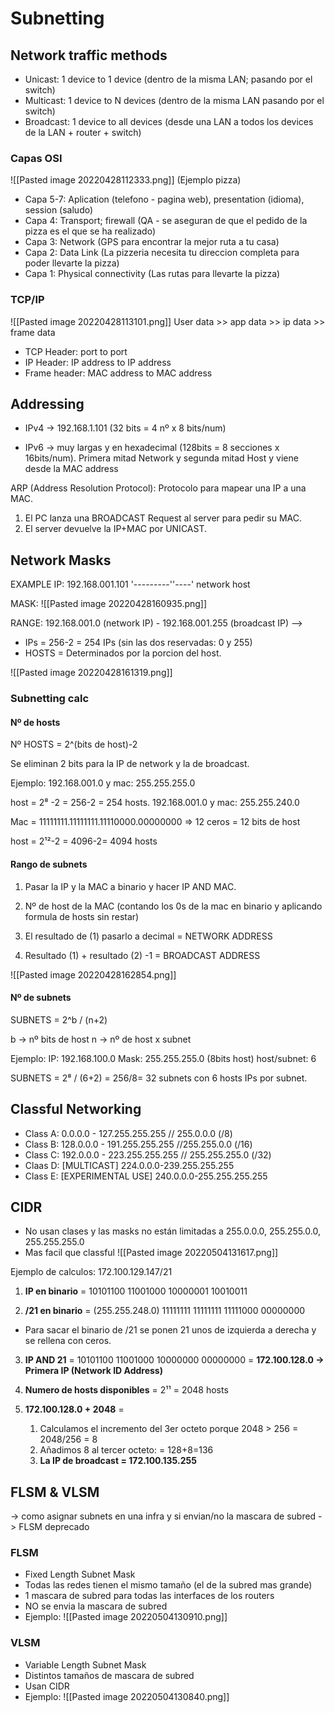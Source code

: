 # Subnetting

## Network traffic methods
- Unicast: 1 device to 1 device (dentro de la misma LAN; pasando por el switch)
- Multicast: 1 device to N devices (dentro de la misma LAN pasando por el switch)
- Broadcast: 1 device to all devices (desde una LAN a todos los devices de la LAN + router + switch)

### Capas OSI
![[Pasted image 20220428112333.png]]
(Ejemplo pizza)
* Capa 5-7: Aplication (telefono - pagina web), presentation (idioma), session (saludo)
* Capa 4: Transport; firewall (QA - se aseguran de que el pedido de la pizza es el que se ha realizado)
* Capa 3: Network (GPS para encontrar la mejor ruta a tu casa)
* Capa 2: Data Link (La pizzeria necesita tu direccion completa para poder llevarte la pizza)
* Capa 1: Physical connectivity (Las rutas para llevarte la pizza)

### TCP/IP
![[Pasted image 20220428113101.png]]
User data >> app data >> ip data >> frame data
* TCP Header: port to port
* IP Header: IP address to IP address
* Frame header: MAC address to MAC address

## Addressing
* IPv4 -> 192.168.1.101 (32 bits = 4 nº x 8 bits/num)

* IPv6 -> muy largas y en hexadecimal (128bits = 8 secciones x 16bits/num). Primera mitad Network y segunda mitad Host y viene desde la MAC address 

ARP (Address Resolution Protocol): Protocolo para mapear una IP a una MAC. 
1. El PC lanza una BROADCAST Request al server para pedir su MAC. 
2. El server devuelve la IP+MAC por UNICAST.

## Network Masks
EXAMPLE IP: 
192.168.001.101
'---------''----'
  network	host

MASK:
![[Pasted image 20220428160935.png]]

RANGE: 192.168.001.0 (network IP) - 192.168.001.255 (broadcast IP) --> 
- IPs = 256-2 = 254 IPs (sin las dos reservadas: 0 y 255)
- HOSTS = Determinados por la porcion del host. 

![[Pasted image 20220428161319.png]]

### Subnetting calc
#### Nº de hosts

Nº HOSTS = 2^(bits de host)-2

Se eliminan 2 bits para la IP de network y la de broadcast.

Ejemplo:
192.168.001.0 y mac: 255.255.255.0

host = 2⁸ -2 = 256-2 = 254 hosts.
192.168.001.0 y mac: 255.255.240.0

Mac = 11111111.11111111.11110000.00000000 => 12 ceros = 12 bits de host

host = 2¹²-2 = 4096-2= 4094 hosts

#### Rango de subnets

1. Pasar la IP y la MAC a binario y hacer IP AND MAC.

2. Nº de host de la MAC (contando los 0s de la mac en binario y aplicando formula de hosts sin restar)

3. El resultado de (1) pasarlo a decimal = NETWORK ADDRESS

4. Resultado (1) + resultado (2) -1 = BROADCAST ADDRESS

![[Pasted image 20220428162854.png]]

#### Nº de subnets

SUBNETS = 2^b / (n+2)

b -> nº bits de host
n -> nº de host x subnet

Ejemplo:
IP: 192.168.100.0
Mask: 255.255.255.0 (8bits host)
host/subnet: 6

SUBNETS = 2⁸ / (6+2) = 256/8= 32 subnets con 6 hosts IPs por subnet.


## Classful Networking
- Class A: 0.0.0.0 - 127.255.255.255 // 255.0.0.0 (/8) 
- Class B: 128.0.0.0 - 191.255.255.255 //255.255.0.0 (/16)
- Class C: 192.0.0.0 - 223.255.255.255 // 255.255.255.0 (/32)
- Claas D: [MULTICAST] 224.0.0.0-239.255.255.255
- Class E: [EXPERIMENTAL USE] 240.0.0.0-255.255.255.255 

## CIDR
- No usan clases y las masks no están limitadas a 255.0.0.0, 255.255.0.0, 255.255.255.0
- Mas facil que classful
![[Pasted image 20220504131617.png]]

Ejemplo de calculos: 172.100.129.147/21 

1. **IP en binario** =
10101100 11001000 10000001 10010011

2. **/21 en binario** = (255.255.248.0)
11111111 11111111 11111000 00000000
* Para sacar el binario de /21 se ponen 21 unos de izquierda a derecha y se rellena con ceros.

3. **IP AND 21** = 
10101100 11001000 10000000 00000000 =
**172.100.128.0 -> Primera IP (Network ID Address)**

4. **Numero de hosts disponibles** = 2¹¹ = 2048 hosts

5. **172.100.128.0 + 2048** = 
	1. Calculamos el incremento del 3er octeto porque 2048 > 256 = 2048/256 = 8
	2. Añadimos 8 al tercer octeto: = 128+8=136
	3. **La IP de broadcast = 172.100.135.255**


## FLSM & VLSM
-> como asignar subnets en una infra y si envian/no la mascara de subred
-> FLSM deprecado

### FLSM
- Fixed Length Subnet Mask
- Todas las redes tienen el mismo tamaño (el de la subred mas grande)
- 1 mascara de subred para todas las interfaces de los routers
- NO se envia la mascara de subred
- Ejemplo:
![[Pasted image 20220504130910.png]]


### VLSM
- Variable Length Subnet Mask
- Distintos tamaños de mascara de subred
- Usan CIDR
- Ejemplo:
![[Pasted image 20220504130840.png]]





